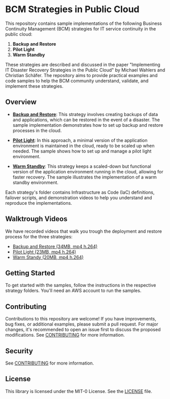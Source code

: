 # BCM Strategies in Public Cloud

This repository contains sample implementations of the following Business Continuity Management (BCM) strategies for IT service continuity in the public cloud:

1. **Backup and Restore**
2. **Pilot Light**
3. **Warm Standby**

These strategies are described and discussed in the paper "Implementing IT Disaster Recovery Strategies in the Public Cloud" by Michael Wahlers and Christian Schäfer. The repository aims to provide practical examples and code samples to help the BCM community understand, validate, and implement these strategies.

## Overview

- [**Backup and Restore**](./backup-restore/README.md): This strategy involves creating backups of data and applications, which can be restored in the event of a disaster. The sample implementation demonstrates how to set up backup and restore processes in the cloud.

- [**Pilot Light**](./pilot-light/README.md): In this approach, a minimal version of the application environment is maintained in the cloud, ready to be scaled up when needed. The sample shows how to set up and manage a pilot light environment.

- [**Warm Standby**](./pilot-light/README.md): This strategy keeps a scaled-down but functional version of the application environment running in the cloud, allowing for faster recovery. The sample illustrates the implementation of a warm standby environment.

Each strategy's folder contains Infrastructure as Code (IaC) definitions, failover scripts, and demonstration videos to help you understand and reproduce the implementations.

## Walktrough Videos

We have recorded videos that walk you trough the deployment and restore process for the three strategies:

* [Backup and Restore (34MB, mp4 h.264)](https://d2lfgz1268un9v.cloudfront.net/20240307_AWS_BCM_Backup_Restore_2000kbits_h264.mp4)
* [Pilot Light (23MB, mp4 h.264)](https://d2lfgz1268un9v.cloudfront.net/20240314_AWS_BCM_PilotLight_2000kbits_h264.mp4)
* [Warm Standy (20MB, mp4 h.264)](https://d2lfgz1268un9v.cloudfront.net/20240314_AWS_BCM_Warm_Standby_2000kbits_h264.mp4)

## Getting Started

To get started with the samples, follow the instructions in the respective strategy folders. You'll need an AWS account to run the samples.

## Contributing

Contributions to this repository are welcome! If you have improvements, bug fixes, or additional examples, please submit a pull request. For major changes, it's recommended to open an issue first to discuss the proposed modifications. See [CONTRIBUTING](CONTRIBUTING.md) for more information.

## Security

See [CONTRIBUTING](CONTRIBUTING.md#security-issue-notifications) for more information.

## License

This library is licensed under the MIT-0 License. See the [LICENSE](LICENSE) file.